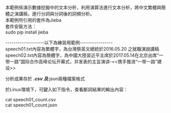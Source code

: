 本範例係演示數據挖掘中的文本分析，利用演算法進行文本分析，將中文繁體與簡體之演講稿，進行分詞與分詞後的詞頻分析。<br>
本範例所引用的套件為Jieba <br>
套件安裝方法：<br>
sudo pip install jieba <br>

-------------------以下為練習用範例----------------<br>
speech01.txt內容為繁體字，為台灣蔡英文總統於2016.05.20 之就職演說講稿<br>
speech02.txt內容為簡體字，為中國大陸習近平主席於2017.05.14在北京出席“一带一路”国际合作高峰论坛开幕式，并发表的主旨演讲-<<携手推进“一带一路”建设>>
<br>

分析成果存於 ***.csv 及***.json兩種檔案格式 <br>

於Linux環境下，可鍵入如下指令，查看斷詞結果的輸出內容：<br>

cat speech01_count.csv <br>
cat speech01_count.json<br>
